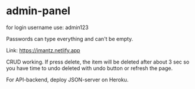 # admin-panel

for login username use: admin123

Passwords can type everything and can't be empty.

Link: https://imantz.netlify.app

CRUD working. If press delete, the item will be deleted after about 3 sec so you have time to undo deleted with undo button or refresh the page.

For API-backend, deploy JSON-server on Heroku.
